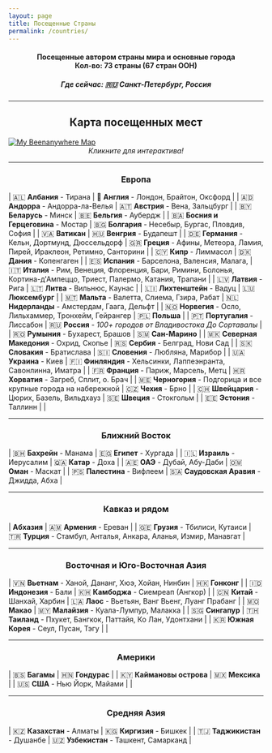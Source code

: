 ```yaml
---
layout: page
title: Посещенные Страны
permalink: /countries/
---
```


<div align="center">
<h4>Посещенные автором страны мира и основные города<br>
Кол-во: 73 страны (67 стран ООН)</h4>
<h5><b>Где сейчас: 🇷🇺 Санкт-Петербург, Россия</b></h5>
</div>

---

<div align="center">
<h2>Карта посещенных мест</h2>
</div>

<a href="https://beeneverywhere.net/user/polovinkin">
  <img src="https://beeneverywhere.net/staticmap/polovinkin.png" alt="My Beenanywhere Map">
</a>

<div align="center">
<i>Кликните для интерактива!</i>
</div>

---

<div align="center">
<h3>Европа</h3>
</div>

| 🇦🇱 **Албания** - Тирана                                       | 🏴󠁧󠁢󠁥󠁮󠁧󠁿 **Англия** - Лондон, Брайтон, Оксфорд                      |
| 🇦🇩 **Андорра** - Андорра-ла-Велья                             | 🇦🇹 **Австрия** - Вена, Зальцбург                              |
| 🇧🇾 **Беларусь** - Минск                                       | 🇧🇪 **Бельгия** - Аубердж                                      |
| 🇧🇦 **Босния и Герцеговина** - Мостар                          | 🇧🇬 **Болгария** - Несебыр, Бургас, Пловдив, София             |
| 🇻🇦 **Ватикан**                                                | 🇭🇺 **Венгрия** - Будапешт                                     |
| 🇩🇪 **Германия** - Кельн, Дортмунд, Дюссельдорф                | 🇬🇷 **Греция** - Афины, Метеора, Ламия, Пирей, Ираклеон, Ретимно, Санторини  |
| 🇨🇾 **Кипр** - Лиммасол                                        | 🇩🇰 **Дания** - Копенгаген                                     |
| 🇪🇸 **Испания** - Барселона, Валенсия, Малага,                 | 🇮🇹 **Италия** - Рим, Венеция, Флоренция, Бари, Римини, Болонья, Кортина-д'Ампеццо, Триест, Палермо, Катания, Трапани |
| 🇱🇻 **Латвия** - Рига                                          | 🇱🇹 **Литва** - Вильнюс, Каунас                                |
| 🇱🇮 **Лихтенштейн** - Вадуц                                    | 🇱🇺 **Люксембург**                                             |
| 🇲🇹 **Мальта** - Валетта, Слиема, Гзира, Рабат                 | 🇳🇱 **Нидерланды** - Амстердам, Гаага, Дельфт                  |
| 🇳🇴 **Норвегия** - Осло, Лильхаммер, Тронхейм, Гейрангер       | 🇵🇱 **Польша**                                                 |
| 🇵🇹 **Португалия** - Лиссабон                                  | 🇷🇺 **Россия** - *100+ городов от Владивостока До Сортавалы*     |
| 🇷🇴 **Румыния** - Бухарест, Брашов                             | 🇸🇲 **Сан-Марино**                                             |
| 🇲🇰 **Северная Македония** - Охрид, Скопье                     | 🇷🇸 **Сербия** - Белград, Нови Сад                             |
| 🇸🇰 **Словакия** - Братислава                                  | 🇸🇮 **Словения** - Любляна, Марибор                            |
| 🇺🇦 **Украина** - Киев                                         | 🇫🇮 **Финляндия** - Хельсинки, Лаппеэнранта, Савонлинна, Иматра |
| 🇫🇷 **Франция** - Париж, Марсель, Метц                         | 🇭🇷 **Хорватия** - Загреб, Сплит, о. Брач                      |
| 🇲🇪 **Черногория** - Подгорица и все крупные города на набережной | 🇨🇿 **Чехия** - Брно                                        |
| 🇨🇭 **Швейцария** - Цюрих, Базель, Вильдхауз                   | 🇸🇪 **Швеция** - Стокгольм                                     |
| 🇪🇪 **Эстония** - Таллинн                                      |                                                               |

---

<div align="center">
<h3>Ближний Восток</h3>
</div>

| 🇧🇭 **Бахрейн** - Манама      | 🇪🇬 **Египет** - Хургада                 |
| 🇮🇱 **Израиль** - Иерусалим   | 🇶🇦 **Катар** - Доха                     |
| 🇦🇪 **ОАЭ** - Дубай, Абу-Даби | 🇴🇲 **Оман** - Маскат                    |
| 🇵🇸 **Палестина** - Вифлеем   | 🇸🇦 **Саудовская Аравия** - Джидда, Абха |

---

<div align="center">
<h3>Кавказ и рядом</h3>
</div>

| **Абхазия**                      | 🇦🇲 **Армения** - Ереван                                           |
| 🇬🇪 **Грузия** - Тбилиси, Кутаиси | 🇹🇷 **Турция** - Стамбул, Анталья, Анкара, Аланья, Измир, Манавгат |

---

<div align="center">
<h3>Восточная и Юго-Восточная Азия</h3>
</div>

| 🇻🇳 **Вьетнам** - Ханой, Дананг, Хюэ, Хойан, Нинбин | 🇭🇰 **Гонконг**                                               |
| 🇮🇩 **Индонезия** - Бали                            | 🇰🇭 **Камбоджа** - Сиемреап (Ангкор)                          | 
| 🇨🇳 **Китай** - Шанхай, Харбин                      | 🇱🇦 **Лаос** - Вьетьян, Ванг Вьенг, Луанг Прабанг             |
| 🇲🇴 **Макао**                                       | 🇲🇾 **Малайзия** - Куала-Лумпур, Малакка                      |
| 🇸🇬 **Сингапур**                                    | 🇹🇭 **Таиланд** - Пхукет, Бангкок, Паттайя, Ко Лан, Удонтхани |
| 🇰🇷 **Южная Корея** - Сеул, Пусан, Тэгу             |                                                              |

---

<div align="center">
<h3>Америки</h3>
</div>

| 🇧🇸 **Багамы**                 | 🇭🇳 **Гондурас** |
| 🇰🇾 **Каймановы острова**      | 🇲🇽 **Мексика**  |
| 🇺🇸 **США** - Нью Йорк, Майами |                |

---

<div align="center">
<h3>Средняя Азия</h3>
</div>

| 🇰🇿 **Казахстан** - Алматы     | 🇰🇬 **Киргизия** - Бишкек    |
| 🇹🇯 **Таджикистан** - Душанбе  | 🇺🇿 **Узбекистан** - Ташкент, Самарканд |


<!-- Генератор карты посещенных стран-->
<!-- https://visitedplaces.com/world/?map=world&projection=geoNaturalEarth1&theme=light-yellow&water=1&graticule=0&names=1&duration=2000&placeduration=100&slider=0&autoplay=0&autozoom=none&autostep=0&home=RU&places=~AL_AD_AM_AT_BY_BE_BA_BG_HR_CY_CZ_DK_EE_FI_FR_GE_DE_GR_HU_IT_KZ_LV_LI_LT_LU_MT_ME_NL_MK_NO_PL_PT_RO_SM_RS_SK_SI_ES_SE_CH_TR_UA_GB_VA_BS_KY_HN_MX_US_EG_BH_CN_HK_IL_KG_LA_MO_MY_OM_PS_QA_SA_SG_KR_TH_AE_UZ_VN_RU_ID -->
